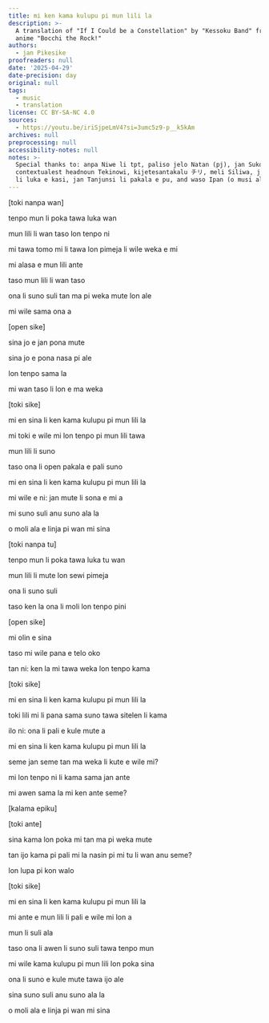 ```yaml
---
title: mi ken kama kulupu pi mun lili la
description: >-
  A translation of "If I Could be a Constellation" by "Kessoku Band" from the
  anime "Bocchi the Rock!"
authors:
  - jan Pikesike
proofreaders: null
date: '2025-04-29'
date-precision: day
original: null
tags:
  - music
  - translation
license: CC BY-SA-NC 4.0
sources:
  - https://youtu.be/iriSjpeLmV4?si=3umc5z9-p__k5kAm
archives: null
preprocessing: null
accessibility-notes: null
notes: >-
  Special thanks to: anpa Niwe li tpt, paliso jelo Natan (pj), jan Suko,
  contextualest headnoun Tekinowi, kijetesantakalu チリ, meli Siliwa, jan Kanoli
  li luka e kasi, jan Tanjunsi li pakala e pu, and waso Ipan (o musi ala)
---
```


[toki nanpa wan]

tenpo mun li poka tawa luka wan

mun lili li wan taso lon tenpo ni

mi tawa tomo mi li tawa lon pimeja li wile weka e mi

mi alasa e mun lili ante

taso mun lili li wan taso

ona li suno suli tan ma pi weka mute lon ale

mi wile sama ona a


[open sike]

sina jo e jan pona mute

sina jo e pona nasa pi ale

lon tenpo sama la

mi wan taso li lon e ma weka


[toki sike]

mi en sina li ken kama kulupu pi mun lili la

mi toki e wile mi lon tenpo pi mun lili tawa

mun lili li suno

taso ona li open pakala e pali suno

mi en sina li ken kama kulupu pi mun lili la

mi wile e ni: jan mute li sona e mi a

mi suno suli anu suno ala la

o moli ala e linja pi wan mi sina


[toki nanpa tu]

tenpo mun li poka tawa luka tu wan

mun lili li mute lon sewi pimeja

ona li suno suli

taso ken la ona li moli lon tenpo pini

[open sike]

mi olin e sina

taso mi wile pana e telo oko

tan ni: ken la mi tawa weka lon tenpo kama

[toki sike]

mi en sina li ken kama kulupu pi mun lili la

toki lili mi li pana sama suno tawa
sitelen li kama

ilo ni: ona li pali e kule mute a

mi en sina li ken kama kulupu pi mun lili la

seme jan seme tan ma weka li kute e wile mi?

mi lon tenpo ni li kama sama jan ante

mi awen sama la mi ken ante seme?


[kalama epiku]


[toki ante]

sina kama lon poka mi tan ma pi weka mute

tan ijo kama pi pali mi la nasin pi mi tu li wan anu seme?

lon lupa pi kon walo

[toki sike]

mi en sina li ken kama kulupu pi mun lili la

mi ante e mun lili li pali e wile mi lon a

mun li suli ala

taso ona li awen li suno suli tawa tenpo mun

mi wile kama kulupu pi mun lili lon poka sina

ona li suno e kule mute tawa ijo ale

sina suno suli anu suno ala la

o moli ala e linja pi wan mi sina
